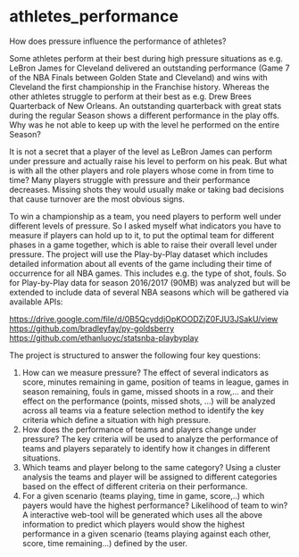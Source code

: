 # athletes_performance
How does pressure influence the performance of athletes?

Some athletes perform at their best during high pressure situations as e.g. LeBron James for Cleveland delivered an outstanding performance (Game 7 of the NBA Finals between Golden State and Cleveland) and wins with Cleveland the first championship in the Franchise history. Whereas the other athletes struggle to perform at their best as e.g. Drew Brees Quarterback of New Orleans. An outstanding quarterback with great stats during the regular Season shows a different performance in the play offs.  Why was he not able to keep up with the level he performed on the entire Season?

It is not a secret that a player of the level as LeBron James can perform under pressure and actually raise his level to perform on his peak. But what is with all the other players and role players whose come in from time to time? Many players struggle with pressure and their performance decreases. Missing shots they would usually make or taking bad decisions that cause turnover are the most obvious signs. 

To win a championship as a team, you need players to perform well under different levels of pressure. So I asked myself what indicators you have to measure if players can hold up to it, to put the optimal team for different phases in a game together, which is able to raise their overall level under pressure.
The project will use the Play-by-Play dataset which includes detailed information about all events of the game including their time of occurrence for all NBA games. This includes e.g. the type of shot, fouls. So for Play-by-Play data for season 2016/2017 (90MB) was analyzed but will be extended to include data of several NBA seasons which will be gathered via available APIs:

https://drive.google.com/file/d/0B5QcyddjOpKOODZjZ0FJU3JSakU/view
https://github.com/bradleyfay/py-goldsberry
https://github.com/ethanluoyc/statsnba-playbyplay

The project is structured to answer the following four key questions:
1)	How can we measure pressure?
The effect of several indicators as score, minutes remaining in game, position of teams in league, games in season remaining, fouls in game, missed shoots in a row,… and their effect on the performance (points, missed shots, …) will be analyzed across all teams via a feature selection method to identify the key criteria which define a situation with high pressure.
2)	How does the performance of teams and players change under pressure?
The key criteria will be used to analyze the performance of teams and players separately to identify how it changes in different situations.
3)	Which teams and player belong to the same category?
Using a cluster analysis the teams and player will be assigned to different categories based on the effect of different criteria on their performance. 
4)	For a given scenario (teams playing, time in game, score,..) which payers would have the highest performance? Likelihood of team to win?
A interactive web-tool will be generated which uses all the above information to predict which players would show the highest performance in a given scenario (teams playing against each other, score, time remaining…) defined by the user.
